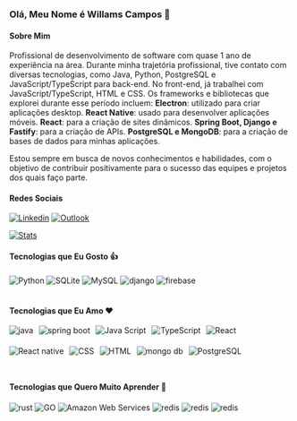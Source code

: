 ### Olá, Meu Nome é Willams Campos 👋

#### Sobre Mim

Profissional de desenvolvimento de software com quase 1 ano de experiência na área. Durante minha trajetória profissional, tive contato com diversas tecnologias, como Java, Python, PostgreSQL e JavaScript/TypeScript para back-end. No front-end, já trabalhei com JavaScript/TypeScript, HTML e CSS.
Os frameworks e bibliotecas que explorei durante esse período incluem:
**Electron**: utilizado para criar aplicações desktop.
**React Native**: usado para desenvolver aplicações móveis.
**React**: para a criação de sites dinâmicos.
**Spring Boot, Django e Fastify**: para a criação de APIs.
**PostgreSQL e MongoDB**: para a criação de bases de dados para minhas aplicações.

Estou sempre em busca de novos conhecimentos e habilidades, com o objetivo de contribuir positivamente para o sucesso das equipes e projetos dos quais faço parte.

#### Redes Sociais

[![Linkedin](https://img.shields.io/badge/LinkedIn-0077B5?style=for-the-badge&logo=linkedin&logoColor=white)](https://www.linkedin.com/in/willams-campos-05aaa11bb/) [![Outlook](https://img.shields.io/badge/email-0077B5?style=for-the-badge&logo=microsoft&logoColor=white)](mailto:willamscampos@outlook.com)

<div style="display: flex; gap: 10px;">
    <a href="#">
        <img src="https://github-readme-stats.vercel.app/api/top-langs/?username=waccampos&theme=dark" alt="Stats">
    </a>
    
</div>

#### Tecnologias que Eu Gosto :thumbsup:

<div style="display: inline_block;gap:5px">
    <img align="center" alt="Python" src="https://img.shields.io/badge/Python-F7DF1E?style=for-the-badge&logo=python&logoColor=black">
    <img align="center" alt="SQLite" src="https://img.shields.io/badge/SQLite-07405E?style=for-the-badge&logo=sqlite&logoColor=white">
    <img align="center" alt="MySQL" src="https://img.shields.io/badge/MySQL-00000F?style=for-the-badge&logo=mysql&logoColor=white">
    <img align="center" alt="django" src="https://img.shields.io/badge/django-000000?style=for-the-badge&logo=django&logoColor=white">
    <img align="center" alt="firebase" src="https://img.shields.io/badge/firebase-239120?style=for-the-badge&logo=firebase&logoColor=white">
</div>

</br>

#### Tecnologias que Eu Amo :heart:

<div style="display: flex;flex-wrap:wrap;gap:10px">
    <img  align="center" alt="java" src="https://img.shields.io/badge/Java-ca0000?style=for-the-badge&logo=oracle&logoColor=white" style="margin-bottom: 10px;">
    <img  align="center" alt="spring boot" src="https://img.shields.io/badge/spring boot-239120?style=for-the-badge&logo=spring&logoColor=white" style="margin-bottom: 10px;">
    <img align="center" alt="Java Script" src="https://img.shields.io/badge/JavaScript-F7DF1E?style=for-the-badge&logo=javascript&logoColor=black" style="margin-bottom: 10px;">
    <img align="center" alt="TypeScript" src="https://img.shields.io/badge/TypeScript-316192?style=for-the-badge&logo=TypeScript&logoColor=white" style="margin-bottom: 10px;">
    <img align="center" alt="React" src="https://img.shields.io/badge/React-316192?style=for-the-badge&logo=React&logoColor=white" style="margin-bottom: 10px;">
    <img align="center" alt="React native" src="https://img.shields.io/badge/React native-316192?style=for-the-badge&logo=React&logoColor=white" style="margin-bottom: 10px;">
    <img align="center" alt="CSS" src="https://img.shields.io/badge/CSS-0080FF?&style=for-the-badge&logo=css3&logoColor=white" style="margin-bottom: 10px;">
    <img align="center" alt="HTML" src="https://img.shields.io/badge/HTML-ff8200?style=for-the-badge&logo=html5&logoColor=white" style="margin-bottom: 10px;">
    <img align="center" alt="mongo db" src="https://img.shields.io/badge/mongo db-239120?style=for-the-badge&logo=mongodb&logoColor=white" style="margin-bottom: 10px;">
    <img align="center" alt="PostgreSQL" src="https://img.shields.io/badge/PostgreSQL-316192?style=for-the-badge&logo=postgresql&logoColor=white" style="margin-bottom: 10px;">
</div>

</br>

#### Tecnologias que Quero Muito Aprender :brain:

<div style="display: inline_block;gap:5px">
    <img align="center" alt="rust" src="https://img.shields.io/badge/rust-F7DF1E?style=for-the-badge&logo=rust&logoColor=black">
    <img align="center" alt="GO" src="https://img.shields.io/badge/go-316192?style=for-the-badge&logo=go&logoColor=white">
    <img align="center" alt="Amazon Web Services" src="https://img.shields.io/badge/aws-316192?style=for-the-badge&logo=Amazon-Web-Services&logoColor=white">
    <img align="center" alt="redis" src="https://img.shields.io/badge/redis-FF0000?style=for-the-badge&logo=redis&logoColor=white">
    <img align="center" alt="redis" src="https://img.shields.io/badge/graph QL-FF00FF?style=for-the-badge&logo=graphql&logoColor=white">
    <img align="center" alt="redis" src="https://img.shields.io/badge/nest-FF0000?style=for-the-badge&logo=nestjs&logoColor=white">
</div>

</br>
